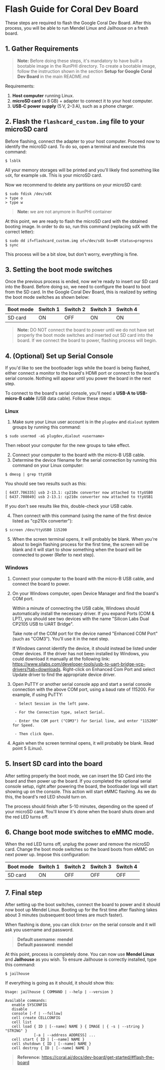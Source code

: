 # Flash Guide for Coral Dev Board

These steps are required to flash the Google Coral Dev Board. After this process, you will be able to run Mendel Linux and Jailhouse on a fresh board. 


## 1. Gather Requirements

> **Note:** Before doing these steps, it's mandatory to have built a bootable image in the RunPHI directory. To create a bootable image, follow the instruction shown in the section **Setup for Google Coral Dev Board** in the main README.md 

Requirements: 

1. **Host computer** running Linux.    
2. **microSD card** (≥ 8 GB) + adapter to connect it to your host computer.
3. **USB‑C power supply** (5 V, 2–3 A), such as a phone charger. 



## 2. Flash the `flashcard_custom.img` file to your microSD card 


Before flashing, connect the adapter to your host computer. Proceed now to identify the microSD card. To do so, open a terminal and execute this command: 

```
$ lsblk
```

All your memory storages will be printed and you'll likely find something like `sdX`, for example `sdA`. This is your microSD card. 

Now we recommend to delete any partitions on your microSD card:

```
$ sudo fdisk /dev/sdX 
> type o
> type w
``` 

> **Note:** we are not anymore in RunPHI container

At this point, we are ready to flash the microSD card with the obtained booting image. In order to do so, run this command (replacing sdX with the correct letter): 

```
$ sudo dd if=flashcard_custom.img of=/dev/sdX bs=4M status=progress
$ sync
``` 

This process will be a bit slow, but don't worry, everything is fine. 


## 3. Setting the boot mode switches 

Once the previous process is ended, now we're ready to insert our SD card into the Board. 
Before doing so, we need to configure the board to boot from the SD card. In the Google Coral Dev Board, this is realized by setting the boot mode switches as shown below:

| Boot mode | Switch 1 | Switch 2 | Switch 3 | Switch 4 |
|-----------|----------|----------|----------|----------|
| SD card   | ON       | OFF      | ON       | ON       |


> **Note:** DO NOT connect the board to power until we do not have set properly the boot mode switches and inserted out SD card into the board. If we connect the board to power, flashing process will begin. 


## 4. (Optional) Set up Serial Console 

If you'd like to see the bootloader logs while the board is being flashed, either connect a monitor to the board's HDMI port or connect to the board's serial console. Nothing will appear until you power the board in the next step.

To connect to the board's serial console, you'll need a **USB-A to USB-micro-B cable** (USB data cable). Follow these steps:

### Linux 

1. Make sure your Linux user account is in the `plugdev` and `dialout` system groups by running this command:

```
$ sudo usermod -aG plugdev,dialout <username>
```
Then reboot your computer for the new groups to take effect. 

2. Connect your computer to the board with the micro-B USB cable. 
3. Determine the device filename for the serial connection by running this command on your Linux computer:
```
$ dmesg | grep ttyUSB
```
You should see two results such as this: 

```
[ 6437.706335] usb 2-13.1: cp210x converter now attached to ttyUSB0
[ 6437.708049] usb 2-13.1: cp210x converter now attached to ttyUSB1
```
If you don't see results like this, double-check your USB cable.

4. Then connect with this command (using the name of the first device listed as "cp210x converter"): 

```
$ screen /dev/ttyUSB0 115200
```

5. When the screen terminal opens, it will probably be blank. When you're about to begin flashing process for the first time, the screen will be blank and it will start to show something when the board will be connected to power (Refer to next step). 

### Windows 

1. Connect your computer to the board with the micro-B USB cable, and connect the board to power. 

2. On your Windows computer, open Device Manager and find the board's COM port.

    Within a minute of connecting the USB cable, Windows should automatically install the necessary driver. If you expand Ports (COM & LPT), you should see two devices with the name "Silicon Labs Dual CP2105 USB to UART Bridge".

    Take note of the COM port for the device named "Enhanced COM Port" (such as "COM3"). You'll use it in the next step.

    If Windows cannot identify the device, it should instead be listed under Other devices. If the driver has not been installed by Windows, you could download it manually at the following link: https://www.silabs.com/developer-tools/usb-to-uart-bridge-vcp-drivers?tab=downloads. Right-click on Enhanced Com Port and select Update driver to find the appropriate device driver.

3. Open PuTTY or another serial console app and start a serial console connection with the above COM port, using a baud rate of 115200. For example, if using PuTTY:

        - Select Session in the left pane.

        - For the Connection type, select Serial.

        - Enter the COM port ("COM3") for Serial line, and enter "115200" for Speed.

        - Then click Open.

4. Again when the screen terminal opens, it will probably be blank. Read point 5 (Linux). 

## 5. Insert SD card into the board 


After setting properly the boot mode, we can insert the SD Card into the board and then power up the board. If you completed the optional serial console setup, right after powering the board, the bootloader logs will start showing up on the console. This action will start eMMC flashing.
As we do this, the board's red LED should turn on. 

The process should finish after 5-10 minutes, depending on the speed of your microSD card. You'll know it's done when the board shuts down and the red LED turns off. 


## 6. Change boot mode switches to eMMC mode. 

When the red LED turns off, unplug the power and remove the microSD card. 
Change the boot mode switches so the board boots from eMMC on next power up. Impose this configuration: 


| Boot mode | Switch 1 | Switch 2 | Switch 3 | Switch 4 |
|-----------|----------|----------|----------|----------|
| SD card   | ON       | OFF      | OFF      | OFF      |



## 7. Final step 

After setting up the boot switches, connect the board to power and it should now boot up Mendel Linux.
Booting up for the first time after flashing takes about 3 minutes (subsequent boot times are much faster). 

When flashing is done, you can click `Enter` on the serial console and it will ask you 
username and password. 

> **Default username**: **mendel** \
> **Default password**: **mendel**

At this point, process is completely done. You can now use **Mendel Linux** and **Jailhouse** as you wish. To ensure Jailhouse is correctly installed, type this command: 

```
$ jailhouse 
```

If everything is going as it should, it should show this: 

```
Usage: jailhouse { COMMAND | --help | --version }

Available commands:
   enable SYSCONFIG
   disable
   console [-f | --follow]
   cell create CELLCONFIG
   cell list
   cell load { ID | [--name] NAME } { IMAGE | { -s | --string } "STRING" }
             [-a | --address ADDRESS] ...
   cell start { ID | [--name] NAME }
   cell shutdown { ID | [--name] NAME }
   cell destroy { ID | [--name] NAME }

``` 


> **Reference:** https://coral.ai/docs/dev-board/get-started/#flash-the-board  





